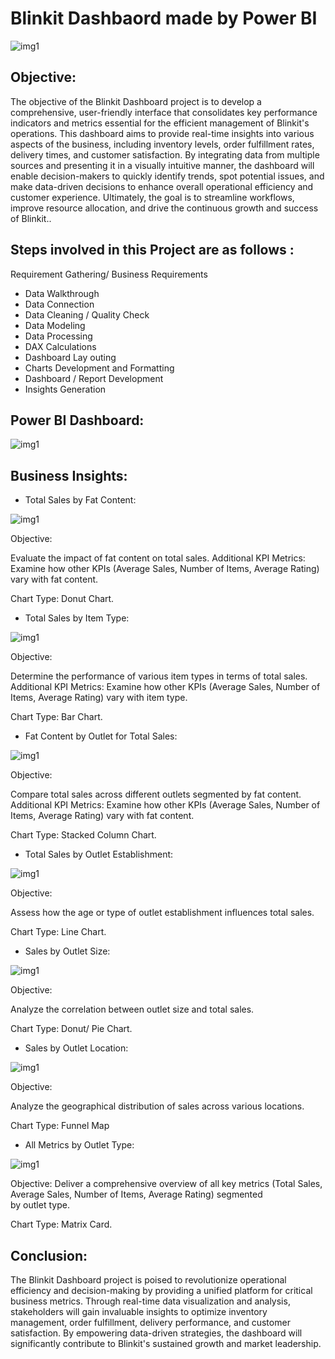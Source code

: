 # Blinkit Dashbaord made by Power BI

![img1](https://github.com/tanmaybiswas007/powerbi_blinkit/blob/main/Blinkit-yellow-rounded.jpeg)

Objective: 
-
The objective of the Blinkit Dashboard project is to develop a comprehensive, user-friendly interface that consolidates key performance indicators and metrics essential for the efficient management of Blinkit's operations. This dashboard aims to provide real-time insights into various aspects of the business, including inventory levels, order fulfillment rates, delivery times, and customer satisfaction. By integrating data from multiple sources and presenting it in a visually intuitive manner, the dashboard will enable decision-makers to quickly identify trends, spot potential issues, and make data-driven decisions to enhance overall operational efficiency and customer experience. Ultimately, the goal is to streamline workflows, improve resource allocation, and drive the continuous growth and success of Blinkit..

Steps involved in this Project are as follows :
-   
Requirement Gathering/ Business Requirements 

* Data Walkthrough 
* Data Connection 
* Data Cleaning / Quality Check 
* Data Modeling 
* Data Processing 
* DAX Calculations 
* Dashboard Lay outing 
* Charts Development and Formatting 
* Dashboard / Report Development 
* Insights Generation

Power BI Dashboard: 
-
 ![img1](https://github.com/tanmaybiswas007/powerbi_blinkit/blob/main/Blinkit%20Dashboard.jpg)

Business Insights:
-
* Total Sales by Fat Content:

![img1](https://github.com/tanmaybiswas007/powerbi_blinkit/blob/b62500f5e448fe1d94cdccb114121f35b3d54140/Q1%20total%20sales%20by%20fat%20content.jpg)

  Objective:

  Evaluate the impact of fat content on total sales.
  Additional KPI Metrics: Examine how other KPIs (Average Sales, Number of Items, Average Rating) vary with fat content.

  Chart Type: Donut Chart.

* Total Sales by Item Type:

![img1](https://github.com/tanmaybiswas007/powerbi_blinkit/blob/b62500f5e448fe1d94cdccb114121f35b3d54140/Q2%20Sales%20by%20item%20type.jpg)

  Objective:

  Determine the performance of various item types in terms of total sales.
  Additional KPI Metrics: Examine how other KPIs (Average Sales, Number of Items, Average Rating) vary with item type.

  Chart Type: Bar Chart.

* Fat Content by Outlet for Total Sales:

![img1](https://github.com/tanmaybiswas007/powerbi_blinkit/blob/b62500f5e448fe1d94cdccb114121f35b3d54140/Q3%20Fat%20Content%20by%20Outlet%20for%20Total%20Sales.jpg)

  Objective:

  Compare total sales across different outlets segmented by fat content.
  Additional KPI Metrics: Examine how other KPIs (Average Sales, Number of Items, Average Rating) vary with fat content.

  Chart Type: Stacked Column Chart.

* Total Sales by Outlet Establishment:

![img1](https://github.com/tanmaybiswas007/powerbi_blinkit/blob/b62500f5e448fe1d94cdccb114121f35b3d54140/Q4%20Total%20Sales%20by%20Outlet%20Establishment.jpg)

  Objective:

  Assess how the age or type of outlet establishment influences total sales.

  Chart Type: Line Chart.

* Sales by Outlet Size:

![img1](https://github.com/tanmaybiswas007/powerbi_blinkit/blob/b62500f5e448fe1d94cdccb114121f35b3d54140/Q5%20Sales%20by%20Outlet%20Size.jpg)

  Objective:

  Analyze the correlation between outlet size and total sales.

  Chart Type: Donut/ Pie Chart.

* Sales by Outlet Location:

![img1](https://github.com/tanmaybiswas007/powerbi_blinkit/blob/b62500f5e448fe1d94cdccb114121f35b3d54140/Q6%20Sales%20by%20Outlet%20Location.jpg)

  Objective:

  Analyze the geographical distribution of sales across various locations.

  Chart Type: Funnel Map

* All Metrics by Outlet Type:

![img1](https://github.com/tanmaybiswas007/powerbi_blinkit/blob/b62500f5e448fe1d94cdccb114121f35b3d54140/Q7%20All%20Metrics%20by%20Outlet%20Type.jpg)

  Objective: Deliver a comprehensive overview of all key metrics (Total Sales, Average Sales, Number of Items, Average Rating) segmented  
  by outlet type.

  Chart Type: Matrix Card.

Conclusion:
-
The Blinkit Dashboard project is poised to revolutionize operational efficiency and decision-making by providing a unified platform for critical business metrics. Through real-time data visualization and analysis, stakeholders will gain invaluable insights to optimize inventory management, order fulfillment, delivery performance, and customer satisfaction. By empowering data-driven strategies, the dashboard will significantly contribute to Blinkit's sustained growth and market leadership.
